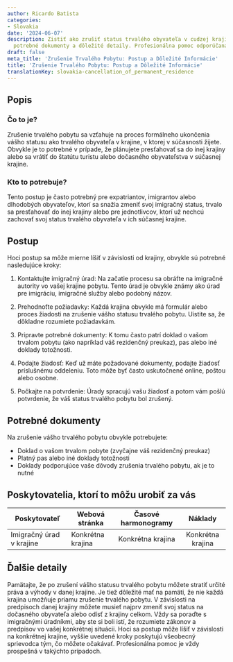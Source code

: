 ```yaml
---
author: Ricardo Batista
categories:
- Slovakia
date: '2024-06-07'
description: Zistiť ako zrušiť status trvalého obyvateľa v cudzej krajine. Postup,
  potrebné dokumenty a dôležité detaily. Profesionálna pomoc odporúčaná.
draft: false
meta_title: 'Zrušenie Trvalého Pobytu: Postup a Dôležité Informácie'
title: 'Zrušenie Trvalého Pobytu: Postup a Dôležité Informácie'
translationKey: slovakia-cancellation_of_permanent_residence
---
```



## Popis
### Čo to je?
Zrušenie trvalého pobytu sa vzťahuje na proces formálneho ukončenia vášho statusu ako trvalého obyvateľa v krajine, v ktorej v súčasnosti žijete. Obvykle je to potrebné v prípade, že plánujete presťahovať sa do inej krajiny alebo sa vrátiť do štatútu turistu alebo dočasného obyvateľstva v súčasnej krajine.

### Kto to potrebuje?
Tento postup je často potrebný pre expatriantov, imigrantov alebo dlhodobých obyvateľov, ktorí sa snažia zmeniť svoj imigračný status, trvalo sa presťahovať do inej krajiny alebo pre jednotlivcov, ktorí už nechcú zachovať svoj status trvalého obyvateľa v ich súčasnej krajine.

## Postup
Hoci postup sa môže mierne líšiť v závislosti od krajiny, obvykle sú potrebné nasledujúce kroky:

1. Kontaktujte imigračný úrad: Na začatie procesu sa obráťte na imigračné autority vo vašej krajine pobytu. Tento úrad je obvykle známy ako úrad pre imigráciu, imigračné služby alebo podobný názov.

2. Prehodnoťte požiadavky: Každá krajina obvykle má formulár alebo proces žiadosti na zrušenie vášho statusu trvalého pobytu. Uistite sa, že dôkladne rozumiete požiadavkám.

3. Pripravte potrebné dokumenty: K tomu často patrí doklad o vašom trvalom pobytu (ako napríklad váš rezidenčný preukaz), pas alebo iné doklady totožnosti.

4. Podajte žiadosť: Keď už máte požadované dokumenty, podajte žiadosť príslušnému oddeleniu. Toto môže byť často uskutočnené online, poštou alebo osobne.

5. Počkajte na potvrdenie: Úrady spracujú vašu žiadosť a potom vám pošlú potvrdenie, že váš status trvalého pobytu bol zrušený.

## Potrebné dokumenty
Na zrušenie vášho trvalého pobytu obvykle potrebujete:

- Doklad o vašom trvalom pobyte (zvyčajne váš rezidenčný preukaz)
- Platný pas alebo iné doklady totožnosti
- Doklady podporujúce vaše dôvody zrušenia trvalého pobytu, ak je to nutné

## Poskytovatelia, ktorí to môžu urobiť za vás

| Poskytovateľ   |     Webová stránka     |     Časové harmonogramy    |       Náklady      |
| --------------- | --------------- |  :-------------: | :-------------: |
| Imigračný úrad v krajine      |  Konkrétna krajina       |      Konkrétna krajina      |        Konkrétna krajina       |

## Ďalšie detaily
Pamätajte, že po zrušení vášho statusu trvalého pobytu môžete stratiť určité práva a výhody v danej krajine. Je tiež dôležité mať na pamäti, že nie každá krajina umožňuje priamu zrušenie trvalého pobytu. V závislosti na predpisoch danej krajiny môžete musieť najprv zmeniť svoj status na dočasného obyvateľa alebo odísť z krajiny celkom. Vždy sa poraďte s imigračnými úradníkmi, aby ste si boli istí, že rozumiete zákonov a predpisov vo vašej konkrétnej situácii. Hoci sa postup môže líšiť v závislosti na konkrétnej krajine, vyššie uvedené kroky poskytujú všeobecný sprievodca tým, čo môžete očakávať. Profesionálna pomoc je vždy prospešná v takýchto prípadoch.